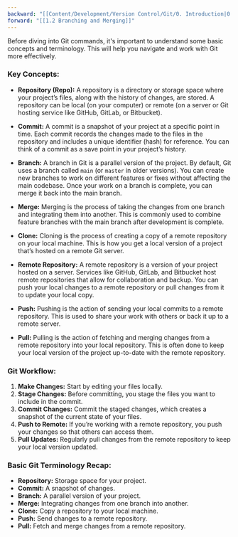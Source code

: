 ```yaml
---
backward: "[[Content/Development/Version Control/Git/0. Introduction|0. Introduction]]"
forward: "[[1.2 Branching and Merging]]"
---
```


Before diving into Git commands, it's important to understand some basic concepts and terminology. This will help you navigate and work with Git more effectively.

### Key Concepts:

- **Repository (Repo):** A repository is a directory or storage space where your project’s files, along with the history of changes, are stored. A repository can be local (on your computer) or remote (on a server or Git hosting service like GitHub, GitLab, or Bitbucket).
    
- **Commit:** A commit is a snapshot of your project at a specific point in time. Each commit records the changes made to the files in the repository and includes a unique identifier (hash) for reference. You can think of a commit as a save point in your project’s history.
    
- **Branch:** A branch in Git is a parallel version of the project. By default, Git uses a branch called `main` (or `master` in older versions). You can create new branches to work on different features or fixes without affecting the main codebase. Once your work on a branch is complete, you can merge it back into the main branch.
    
- **Merge:** Merging is the process of taking the changes from one branch and integrating them into another. This is commonly used to combine feature branches with the main branch after development is complete.
    
- **Clone:** Cloning is the process of creating a copy of a remote repository on your local machine. This is how you get a local version of a project that’s hosted on a remote Git server.
    
- **Remote Repository:** A remote repository is a version of your project hosted on a server. Services like GitHub, GitLab, and Bitbucket host remote repositories that allow for collaboration and backup. You can push your local changes to a remote repository or pull changes from it to update your local copy.
    
- **Push:** Pushing is the action of sending your local commits to a remote repository. This is used to share your work with others or back it up to a remote server.
    
- **Pull:** Pulling is the action of fetching and merging changes from a remote repository into your local repository. This is often done to keep your local version of the project up-to-date with the remote repository.
    

### Git Workflow:

1. **Make Changes:** Start by editing your files locally.
2. **Stage Changes:** Before committing, you stage the files you want to include in the commit.
3. **Commit Changes:** Commit the staged changes, which creates a snapshot of the current state of your files.
4. **Push to Remote:** If you’re working with a remote repository, you push your changes so that others can access them.
5. **Pull Updates:** Regularly pull changes from the remote repository to keep your local version updated.

### Basic Git Terminology Recap:

- **Repository:** Storage space for your project.
- **Commit:** A snapshot of changes.
- **Branch:** A parallel version of your project.
- **Merge:** Integrating changes from one branch into another.
- **Clone:** Copy a repository to your local machine.
- **Push:** Send changes to a remote repository.
- **Pull:** Fetch and merge changes from a remote repository.